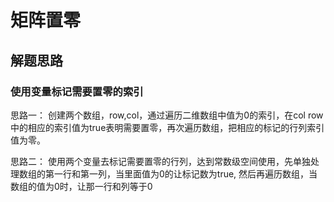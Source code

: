 # 矩阵置零

## 解题思路

### 使用变量标记需要置零的索引

思路一： 创建两个数组，row,col，通过遍历二维数组中值为0的索引，在col row中的相应的索引值为true表明需要置零，再次遍历数组，把相应的标记的行列索引值为零。

思路二： 使用两个变量去标记需要置零的行列，达到常数级空间使用，先单独处理数组的第一行和第一列，当里面值为0的让标记数为true, 然后再遍历数组，当数组的值为0时，让那一行和列等于0
